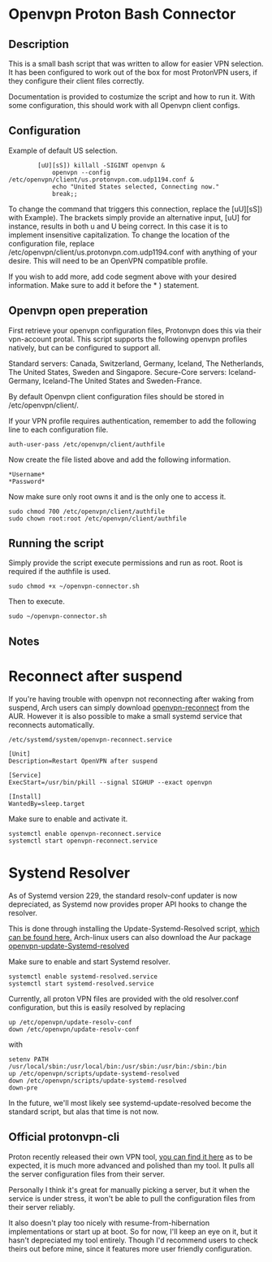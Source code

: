 # Openvpn Proton Bash Connector

## Description
This is a small bash script that was written to allow for easier VPN selection.
It has been configured to work out of the box for most ProtonVPN users, 
if they configure their client files correctly.

Documentation is provided to costumize the script and how to run it.
With some configuration, this should work with all Openvpn client configs. 

## Configuration
Example of default US selection.
``` 
		[uU][sS]) killall -SIGINT openvpn &
			openvpn --config /etc/openvpn/client/us.protonvpn.com.udp1194.conf &
			echo "United States selected, Connecting now."
			break;;
```
To change the command that triggers this connection, replace the [uU][sS]) with Example).
The brackets simply provide an alternative input, [uU] for instance, results in both u and U being correct. 
In this case it is to implement insensitive capitalization. 
To change the location of the configuration file, replace /etc/openvpn/client/us.protonvpn.com.udp1194.conf with anything of your desire. This will need to be an OpenVPN compatible profile. 

If you wish to add more, add code segment above with your desired information. Make sure to add it before the * ) statement. 

## Openvpn open preperation
First retrieve your openvpn configuration files, Protonvpn does this via their vpn-account protal.
This script supports the following openvpn profiles natively, but can be configured to support all.

Standard servers: Canada, Switzerland, Germany, Iceland, The Netherlands, The United States, Sweden and Singapore.
Secure-Core servers: Iceland-Germany, Iceland-The United States and Sweden-France.

By default Openvpn client configuration files should be stored in /etc/openvpn/client/. 

If your VPN profile requires authentication, remember to add the following line to each configuration file. 
```
auth-user-pass /etc/openvpn/client/authfile
```


Now create the file listed above and add the following information.
```
*Username*
*Password*
```


Now make sure only root owns it and is the only one to access it.
```
sudo chmod 700 /etc/openvpn/client/authfile
sudo chown root:root /etc/openvpn/client/authfile
```


## Running the script
Simply provide the script execute permissions and run as root. Root is required if the authfile is used.

```
sudo chmod +x ~/openvpn-connector.sh
```

Then to execute.
```
sudo ~/openvpn-connector.sh
```

## Notes 

# Reconnect after suspend
If you're having trouble with openvpn not reconnecting after waking from suspend,
Arch users can simply download [openvpn-reconnect](https://aur.archlinux.org/packages/openvpn-reconnect/) from the AUR.
However it is also possible to make a small systemd service that reconnects automatically.

```
/etc/systemd/system/openvpn-reconnect.service
```
```
[Unit]
Description=Restart OpenVPN after suspend

[Service]
ExecStart=/usr/bin/pkill --signal SIGHUP --exact openvpn

[Install]
WantedBy=sleep.target
```
Make sure to enable and activate it.
```
systemctl enable openvpn-reconnect.service
systemctl start openvpn-reconnect.service
```


# Systend Resolver
As of Systemd version 229, the standard resolv-conf updater is now depreciated,
as Systemd now provides proper API hooks to change the resolver.

This is done through installing the Update-Systemd-Resolved script, [which can be found here.](https://github.com/jonathanio/update-systemd-resolved)
Arch-linux users can also download the Aur package [openvpn-update-Systemd-resolved](https://aur.archlinux.org/packages/openvpn-update-systemd-resolved/)

Make sure to enable and start Systemd resolver.
```
systemctl enable systemd-resolved.service
systemctl start systemd-resolved.service
```

Currently, all proton VPN files are provided with the old resolver.conf configuration,
but this is easily resolved by replacing
```
up /etc/openvpn/update-resolv-conf
down /etc/openvpn/update-resolv-conf
```

with
```
setenv PATH /usr/local/sbin:/usr/local/bin:/usr/sbin:/usr/bin:/sbin:/bin
up /etc/openvpn/scripts/update-systemd-resolved
down /etc/openvpn/scripts/update-systemd-resolved
down-pre
```

In the future, we'll most likely see systemd-update-resolved become the standard script, but alas that time is not now.



## Official protonvpn-cli
Proton recently released their own VPN tool, [you can find it here](https://github.com/ProtonVPN/protonvpn-cli)
as to be expected, it is much more advanced and polished than my tool. 
It pulls all the server configuration files from their server.

Personally I think it's great for manually picking a server, but it when the service is under stress, 
it won't be able to pull the configuration files from their server reliably. 

It also doesn't play too nicely with resume-from-hibernation implementations or start up at boot.
So for now, I'll keep an eye on it, but it hasn't depreciated my tool entirely. 
Though I'd recommend users to check theirs out before mine, since it features more user friendly configuration.
